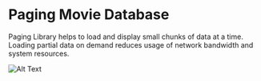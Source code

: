 # Paging Movie Database
Paging Library helps to load and display small chunks of data at a time. Loading partial data on demand reduces usage of network bandwidth and system resources.

![Alt Text](https://media.giphy.com/media/gKltiqNEfzVhKyo9uU/giphy.gif)
